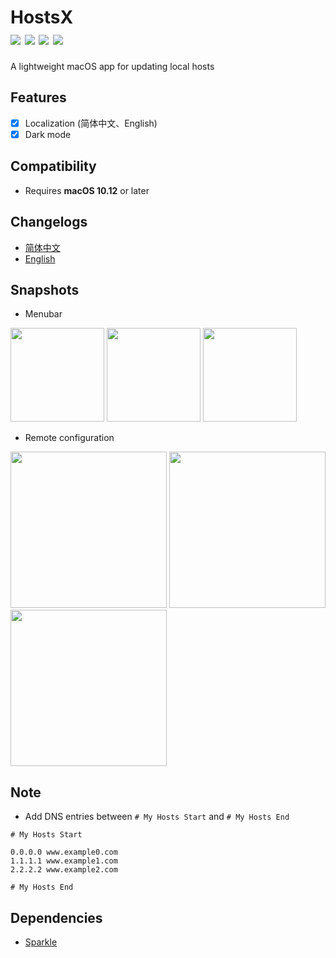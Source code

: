 <h1>
HostsX</br>
<a href="https://github.com/ZzzM/HostsX/releases/latest"><img src="https://img.shields.io/github/v/release/ZzzM/HostsX"></a>
<a href="https://github.com/ZzzM/HostsX/releases/latest"><img src="https://img.shields.io/github/release-date/ZzzM/HostsX"></a>
<a href="https://raw.githubusercontent.com/ZzzM/HostsX/master/LICENSE"><img src="https://img.shields.io/github/license/ZzzM/HostsX"></a>
<a href="https://zzzm.github.io/2020/02/24/hostsx/">
<img src="https://img.shields.io/badge/docs-%E4%B8%AD%E6%96%87-red">
</a>
</h1>

A lightweight macOS app for updating local hosts

## Features
- [x] Localization (简体中文、English)
- [x] Dark mode

## Compatibility
- Requires **macOS 10.12** or later

## Changelogs
- [简体中文](changelogs/CHANGELOG_SC.md)
- [English](changelogs/CHANGELOG.md)

## Snapshots
- Menubar

<img src="assets/m1.png" height=150> <img src="assets/m2.png" height=150>  <img src="assets/m3.png" height=150>
  
- Remote configuration
 
<img src="assets/r1.png" width=250> <img src="assets/r2.png" width=250>
<img src="assets/r3.png" width=250>

## Note
- Add DNS entries between `# My Hosts Start` and `# My Hosts End`
```
# My Hosts Start

0.0.0.0 www.example0.com
1.1.1.1 www.example1.com
2.2.2.2 www.example2.com

# My Hosts End
```

## Dependencies
- [Sparkle](https://github.com/sparkle-project/Sparkle)
